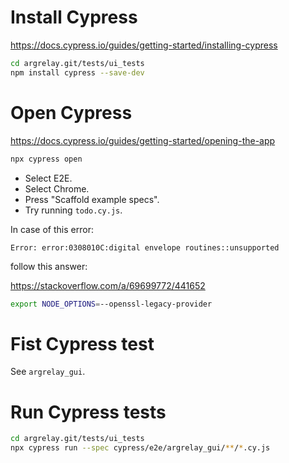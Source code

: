 
# Install Cypress

https://docs.cypress.io/guides/getting-started/installing-cypress

```sh
cd argrelay.git/tests/ui_tests
npm install cypress --save-dev
```

# Open Cypress

https://docs.cypress.io/guides/getting-started/opening-the-app

```sh
npx cypress open
```

*   Select E2E.
*   Select Chrome.
*   Press "Scaffold example specs".
*   Try running `todo.cy.js`.

In case of this error:

```
Error: error:0308010C:digital envelope routines::unsupported
```

follow this answer:

https://stackoverflow.com/a/69699772/441652

```sh
export NODE_OPTIONS=--openssl-legacy-provider
```

# Fist Cypress test

See `argrelay_gui`.

# Run Cypress tests

```sh
cd argrelay.git/tests/ui_tests
npx cypress run --spec cypress/e2e/argrelay_gui/**/*.cy.js
```
